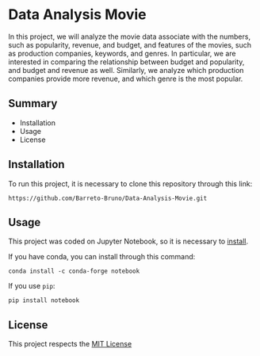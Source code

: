 # Data Analysis Movie
In this project, we will analyze the movie data associate with the numbers, such as popularity, revenue, and budget, and features of the movies, such as production companies, keywords, and genres. In particular, we are interested in comparing the relationship between budget and popularity, and budget and revenue as well. Similarly, we analyze which production companies provide more revenue, and which genre is the most popular.

## Summary
* Installation
* Usage
* License

## Installation
To run this project, it is necessary to clone this repository through this link:
```
https://github.com/Barreto-Bruno/Data-Analysis-Movie.git
```

## Usage
This project was coded on Jupyter Notebook, so it is necessary to [install](https://jupyter.org/install). 

If you have conda, you can install through this command:
```
conda install -c conda-forge notebook
```
If you use `pip`:
```
pip install notebook
```

## License

This project respects the [MIT License](https://choosealicense.com/licenses/mit/)

